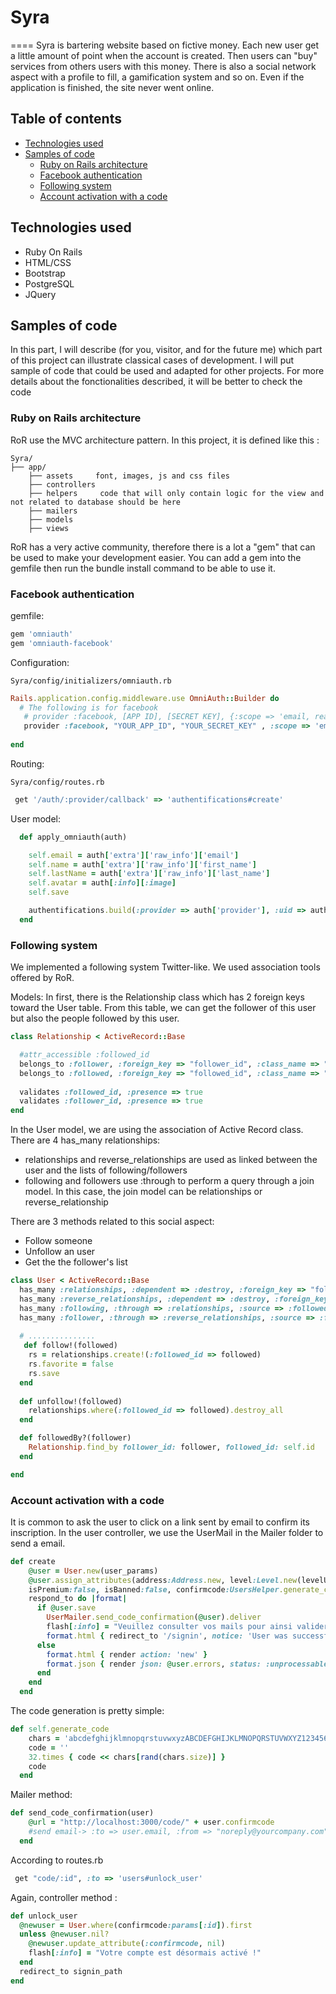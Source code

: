 # Syra
====
Syra is bartering website based on fictive money. 
Each new user get a little amount of point when the account is created.
Then users can "buy" services from others users with this money.
There is also a social network aspect with a profile to fill, a gamification system and so on.
Even if the application is finished, the site never went online.

## Table of contents

* [Technologies used](#technologies-used)
* [Samples of code](#samples-of-code)
  * [Ruby on Rails architecture](ruby-on-rails-architecture)
  * [Facebook authentication](facebook-authentication)
  * [Following system](following-system)
  * [Account activation with a code](account-activation-with-a-code)


## Technologies used
* Ruby On Rails
* HTML/CSS
* Bootstrap
* PostgreSQL
* JQuery

## Samples of code
In this part, I will describe (for you, visitor, and for the future me) which part of this project can illustrate classical
cases of development.
I will put sample of code that could be used and adapted for other projects. For more details about the fonctionalities described, it will be better to check the code

### Ruby on Rails architecture

RoR use the MVC architecture pattern. In this project, it is defined like this :
```
Syra/
├── app/ 
    ├── assets     font, images, js and css files
    ├── controllers   
    ├── helpers     code that will only contain logic for the view and not related to database should be here
    ├── mailers
    ├── models
    ├── views
```

RoR has a very active community, therefore there is a lot a "gem" that can be used to make your development easier.
You can add a gem into the gemfile then run the bundle install command to be able to use it.

### Facebook authentication

gemfile:
```ruby
gem 'omniauth'
gem 'omniauth-facebook'
```

Configuration:
```
Syra/config/initializers/omniauth.rb
```
```ruby
Rails.application.config.middleware.use OmniAuth::Builder do
  # The following is for facebook
   # provider :facebook, [APP ID], [SECRET KEY], {:scope => 'email, read_stream, read_friendlists, friends_likes, friends_status, offline_access'}
   provider :facebook, "YOUR_APP_ID", "YOUR_SECRET_KEY" , :scope => 'email', :provider_ignores_state => true
  
end
```
Routing:
```
Syra/config/routes.rb
```
```ruby
 get '/auth/:provider/callback' => 'authentifications#create'
 ```
User model:
```ruby
  def apply_omniauth(auth)

    self.email = auth['extra']['raw_info']['email']
    self.name = auth['extra']['raw_info']['first_name']
    self.lastName = auth['extra']['raw_info']['last_name']
    self.avatar = auth[:info][:image] 
    self.save

    authentifications.build(:provider => auth['provider'], :uid => auth['uid'])
  end
  ```
### Following system
We implemented a following system Twitter-like.
We used association tools offered by RoR.

Models:
In first, there is the Relationship class which has 2 foreign keys toward the User table. From this table, we can get the follower of this user but also the people followed by this user.
```ruby
class Relationship < ActiveRecord::Base

  #attr_accessible :followed_id
  belongs_to :follower, :foreign_key => "follower_id", :class_name => "User"
  belongs_to :followed, :foreign_key => "followed_id", :class_name => "User"
  
  validates :followed_id, :presence => true
  validates :follower_id, :presence => true
end
```
In the User model, we are using the association of Active Record class.
There are 4 has_many relationships:
* relationships and reverse_relationships are used as linked between the user and the lists of following/followers
* following and followers use :through to perform a query through a join model. In this case, the join model can be relationships or reverse_relationship

There are 3 methods related to this social aspect:
* Follow someone
* Unfollow an user
* Get the the follower's list
```ruby
class User < ActiveRecord::Base
  has_many :relationships, :dependent => :destroy, :foreign_key => "follower_id"
  has_many :reverse_relationships, :dependent => :destroy, :foreign_key => "followed_id",:class_name => "Relationship"
  has_many :following, :through => :relationships, :source => :followed
  has_many :follower, :through => :reverse_relationships, :source => :follower
  
  # ...............
   def follow!(followed)
    rs = relationships.create!(:followed_id => followed)
    rs.favorite = false
    rs.save
  end
  
  def unfollow!(followed)
    relationships.where(:followed_id => followed).destroy_all
  end

  def followedBy?(follower)
    Relationship.find_by follower_id: follower, followed_id: self.id
  end

end
```
### Account activation with a code
It is common to ask the user to click on a link sent by email to confirm its inscription.
In the user controller, we use the UserMail in the Mailer folder to send a email.
```ruby
def create
    @user = User.new(user_params)
    @user.assign_attributes(address:Address.new, level:Level.new(levelUser:1, XPUser:0),
    isPremium:false, isBanned:false, confirmcode:UsersHelper.generate_code) # Code generation
    respond_to do |format|
      if @user.save
        UserMailer.send_code_confirmation(@user).deliver
        flash[:info] = "Veuillez consulter vos mails pour ainsi valider votre compte"
        format.html { redirect_to '/signin', notice: 'User was successfully created.' }
      else
        format.html { render action: 'new' }
        format.json { render json: @user.errors, status: :unprocessable_entity }
      end
    end
  end
```

The code generation is pretty simple:
```ruby
def self.generate_code
    chars = 'abcdefghijklmnopqrstuvwxyzABCDEFGHIJKLMNOPQRSTUVWXYZ123456789'
    code = ''
    32.times { code << chars[rand(chars.size)] }
    code
  end
  ```
  
Mailer method:
```ruby
def send_code_confirmation(user)
    @url = "http://localhost:3000/code/" + user.confirmcode
    #send email-> :to => user.email, :from => "noreply@yourcompany.com", :subject =>"Confirmation registration"
  end
```

According to routes.rb
```ruby
 get "code/:id", :to => 'users#unlock_user'
```
Again, controller method :
```ruby
def unlock_user
  @newuser = User.where(confirmcode:params[:id]).first
  unless @newuser.nil?
    @newuser.update_attribute(:confirmcode, nil)
    flash[:info] = "Votre compte est désormais activé !"
  end
  redirect_to signin_path
end
  ```
